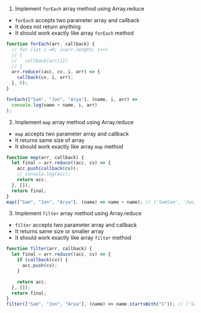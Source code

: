 1. Implement `forEach` array method using Array.reduce

- `forEach` accepts two parameter array and callback
- It does not return anything
- It should work exactly like array `forEach` method

```js
function forEach(arr, callback) {
  // for (let i =0; i<arr.length; i++)
  // {
  //   callback(arr[i])
  // }
  arr.reduce((acc, cv, i, arr) => {
    callback(cv, i, arr);
  }, 0);
}

forEach(["Sam", "Jon", "Arya"], (name, i, arr) =>
  console.log(name + name, i, arr)
);
```

2. Implement `map` array method using Array.reduce

- `map` accepts two parameter array and callback
- It returns same size of array
- It should work exactly like array `map` method

```js
function map(arr, callback) {
  let final = arr.reduce((acc, cv) => {
    acc.push(callback(cv));
    // console.log(acc);
    return acc;
  }, []);
  return final;
}
map(["Sam", "Jon", "Arya"], (name) => name + name); // ['SamSam', 'JonJon', 'AryaArya']
```

3. Implement `filter` array method using Array.reduce

- `filter` accepts two parameter array and callback
- It returns same size or smaller array
- It should work exactly like array `filter` method

```js
function filter(arr, callback) {
  let final = arr.reduce((acc, cv) => {
    if (callback(cv)) {
      acc.push(cv);
    }

    return acc;
  }, []);
  return final;
}
filter(["Sam", "Jon", "Arya"], (name) => name.startsWith("S")); // ['Sam']
```
